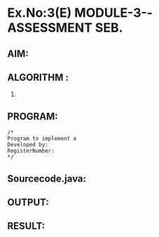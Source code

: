 # Ex.No:3(E)  MODULE-3--ASSESSMENT SEB.

## AIM:

## ALGORITHM :
1.	

## PROGRAM:
 ```
/*
Program to implement a 
Developed by: 
RegisterNumber:  
*/
```

## Sourcecode.java:







## OUTPUT:



## RESULT:


